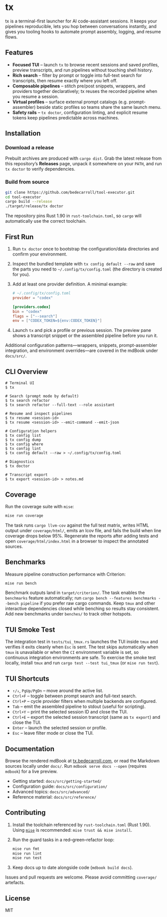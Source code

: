 # tx

tx is a terminal-first launcher for AI code-assistant sessions. It keeps your pipelines reproducible, lets you hop between conversations instantly, and gives you tooling hooks to automate prompt assembly, logging, and resume flows.

## Features

- **Focused TUI** – launch `tx` to browse recent sessions and saved profiles, preview transcripts, and run pipelines without touching shell history.
- **Rich search** – filter by prompt or toggle into full-text search for transcripts, then resume exactly where you left off.
- **Composable pipelines** – stitch pre/post snippets, wrappers, and providers together declaratively; tx reuses the recorded pipeline when you resume a session.
- **Virtual profiles** – surface external prompt catalogs (e.g. prompt-assembler) beside static profiles so teams share the same launch menu.
- **Safety rails** – `tx doctor`, configuration linting, and explicit resume tokens keep pipelines predictable across machines.

## Installation

### Download a release

Prebuilt archives are produced with `cargo dist`. Grab the latest release from this repository’s **Releases** page, unpack it somewhere on your `PATH`, and run `tx doctor` to verify dependencies.

### Build from source

```bash
git clone https://github.com/bedecarroll/tool-executor.git
cd tool-executor
cargo build --release
./target/release/tx doctor
```

The repository pins Rust 1.90 in `rust-toolchain.toml`, so `cargo` will automatically use the correct toolchain.

## First Run

1. Run `tx doctor` once to bootstrap the configuration/data directories and confirm your environment.
2. Inspect the bundled template with `tx config default --raw` and save the parts you need to `~/.config/tx/config.toml` (the directory is created for you).
3. Add at least one provider definition. A minimal example:

   ```toml
   # ~/.config/tx/config.toml
   provider = "codex"

   [providers.codex]
   bin = "codex"
   flags = ["--search"]
   env = ["CODEX_TOKEN=${env:CODEX_TOKEN}"]
   ```

4. Launch `tx` and pick a profile or previous session. The preview pane shows a transcript snippet or the assembled pipeline before you run it.

Additional configuration patterns—wrappers, snippets, prompt-assembler integration, and environment overrides—are covered in the mdBook under `docs/src/`.

## CLI Overview

```text
# Terminal UI
$ tx

# Search (prompt mode by default)
$ tx search refactor
$ tx search refactor --full-text --role assistant

# Resume and inspect pipelines
$ tx resume <session-id>
$ tx resume <session-id> --emit-command --emit-json

# Configuration helpers
$ tx config list
$ tx config dump
$ tx config where
$ tx config lint
$ tx config default --raw > ~/.config/tx/config.toml

# Diagnostics
$ tx doctor

# Transcript export
$ tx export <session-id> > notes.md
```

## Coverage

Run the coverage suite with `mise`:

```bash
mise run coverage
```

The task runs `cargo llvm-cov` against the full test matrix, writes HTML output under `coverage/html/`, emits an lcov file, and fails the build when line coverage drops below 95%. Regenerate the reports after adding tests and open `coverage/html/index.html` in a browser to inspect the annotated sources.

## Benchmarks

Measure pipeline construction performance with Criterion:

```bash
mise run bench
```

Benchmark outputs land in `target/criterion/`. The task enables the `benchmarks` feature automatically; run `cargo bench --features benchmarks --bench pipeline` if you prefer raw cargo commands. Keep `tmux` and other interactive dependencies closed while benching so results stay consistent. Add new benchmarks under `benches/` to track other hotspots.

## TUI Smoke Test

The integration test in `tests/tui_tmux.rs` launches the TUI inside `tmux` and verifies it exits cleanly when `Esc` is sent. The test skips automatically when `tmux` is unavailable or when the `CI` environment variable is set, so continuous integration environments are safe. To exercise the smoke test locally, install `tmux` and run `cargo test --test tui_tmux` (or `mise run test`).

## TUI Shortcuts

- `↑/↓`, `PgUp/PgDn` – move around the active list.
- `Ctrl+F` – toggle between prompt search and full-text search.
- `Ctrl+P` – cycle provider filters when multiple backends are configured.
- `Tab` – emit the assembled pipeline to stdout (useful for scripting).
- `Ctrl+Y` – print the selected session ID and close the TUI.
- `Ctrl+E` – export the selected session transcript (same as `tx export`) and close the TUI.
- `Enter` – launch the selected session or profile.
- `Esc` – leave filter mode or close the TUI.

## Documentation

Browse the rendered mdBook at [tx.bedecarroll.com](https://tx.bedecarroll.com), or read the Markdown sources locally under `docs/`. Run `mdbook serve docs --open` (requires `mdbook`) for a live preview.

- Getting started: `docs/src/getting-started/`
- Configuration guide: `docs/src/configuration/`
- Advanced topics: `docs/src/advanced/`
- Reference material: `docs/src/reference/`

## Contributing

1. Install the toolchain referenced by `rust-toolchain.toml` (Rust 1.90). Using [`mise`](https://mise.jdx.dev/) is recommended: `mise trust && mise install`.
2. Run the guard tasks in a red–green–refactor loop:

   ```bash
   mise run fmt
   mise run lint
   mise run test
   ```

3. Keep docs up to date alongside code (`mdbook build docs`).

Issues and pull requests are welcome. Please avoid committing `coverage/` artefacts.

## License

MIT
